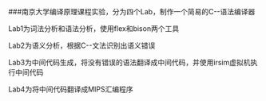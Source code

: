 ###南京大学编译原理课程实验，分为四个Lab，制作一个简易的C--语法编译器

Lab1为词法分析和语法分析，使用flex和bison两个工具

Lab2为语义分析，根据C--文法识别出语义错误

Lab3为中间代码生成，将没有错误的语法翻译成中间代码，并使用irsim虚拟机执行中间代码

Lab4为将中间代码翻译成MIPS汇编程序
